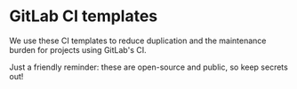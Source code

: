 # GitLab CI templates

We use these CI templates to reduce duplication and the maintenance burden for projects using GitLab's CI.

Just a friendly reminder: these are open-source and public, so keep secrets out!
